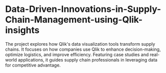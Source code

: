 # Data-Driven-Innovations-in-Supply-Chain-Management-using-Qlik-insights
The project explores how Qlik's data visualization tools transform supply chains. It focuses on how companies use Qlik to enhance decision-making, optimize logistics, and improve efficiency. Featuring case studies and real-world applications, it guides supply chain professionals in leveraging data for competitive advantage.
